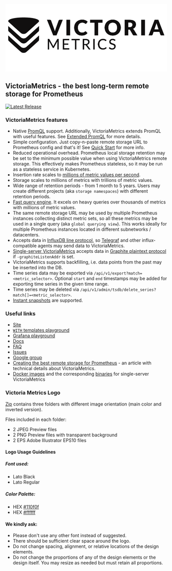 <img  text-align="center" alt="Victoria Metrics" src="logo.png">

## VictoriaMetrics - the best long-term remote storage for Prometheus

[![Latest Release](https://img.shields.io/github/release/VictoriaMetrics/VictoriaMetrics.svg?style=flat-square)](https://github.com/VictoriaMetrics/VictoriaMetrics/releases/latest)

### VictoriaMetrics features

- Native [PromQL](https://prometheus.io/docs/prometheus/latest/querying/basics/) support. Additionally, VictoriaMetrics extends PromQL with useful features. See [Extended PromQL](https://github.com/VictoriaMetrics/VictoriaMetrics/wiki/ExtendedPromQL) for more details.
- Simple configuration. Just copy-n-paste remote storage URL to Prometheus config and that's it! See [Quick Start](https://github.com/VictoriaMetrics/VictoriaMetrics/wiki/Quick-Start) for more info.
- Reduced operational overhead. Prometheus local storage retention may be set to the minimum possible value when using VictoriaMetrics remote storage. This effectively makes Prometheus stateless, so it may be run as a stateless service in Kubernetes.
- Insertion rate scales to [millions of metric values per second](https://medium.com/@valyala/insert-benchmarks-with-inch-influxdb-vs-victoriametrics-e31a41ae2893).
- Storage scales to millions of metrics with trillions of metric values.
- Wide range of retention periods - from 1 month to 5 years. Users may create different projects (aka `storage namespaces`) with different retention periods.
- [Fast query engine](https://medium.com/@valyala/when-size-matters-benchmarking-victoriametrics-vs-timescale-and-influxdb-6035811952d4). It excels on heavy queries over thousands of metrics with millions of metric values.
- The same remote storage URL may be used by multiple Prometheus instances collecting distinct metric sets, so all these metrics may be used in a single query (aka `global querying view`). This works ideally for multiple Prometheus instances located in different subnetworks / datacenters.
- Accepts data in [InfluxDB line protocol](https://docs.influxdata.com/influxdb/v1.7/write_protocols/line_protocol_reference/), so [Telegraf](https://www.influxdata.com/time-series-platform/telegraf/) and other influx-compatible agents may send data to VictoriaMetrics.
- [Single-server VictoriaMetrics](https://github.com/VictoriaMetrics/VictoriaMetrics/releases) accepts data in [Graphite plaintext protocol](https://graphite.readthedocs.io/en/latest/feeding-carbon.html#the-plaintext-protocol) if `-graphiteListenAddr` is set.
- VictoriaMetrics supports backfilling, i.e. data points from the past may be inserted into the DB.
- Time series data may be exported via `/api/v1/export?match=<metric_selector>`. Optional `start` and `end` timestamps may be added for exporting time series in the given time range.
- Time series may be deleted via `/api/v1/admin/tsdb/delete_series?match[]=<metric_selector>`.
- [Instant snapshots](https://medium.com/@valyala/how-victoriametrics-makes-instant-snapshots-for-multi-terabyte-time-series-data-e1f3fb0e0282) are supported.


### Useful links

* [Site](https://victoriametrics.com/)
* [`WITH` templates playground](https://play.victoriametrics.com/promql/expand-with-exprs)
* [Grafana playground](http://play-grafana.victoriametrics.com:3000/d/4ome8yJmz/node-exporter-on-victoriametrics-demo)
* [Docs](https://github.com/VictoriaMetrics/VictoriaMetrics/wiki)
* [FAQ](https://github.com/VictoriaMetrics/VictoriaMetrics/wiki/FAQ)
* [Issues](https://github.com/VictoriaMetrics/VictoriaMetrics/issues)
* [Google group](https://groups.google.com/forum/#!forum/victoriametrics)
* [Creating the best remote storage for Prometheus](https://medium.com/devopslinks/victoriametrics-creating-the-best-remote-storage-for-prometheus-5d92d66787ac) - an article with technical details about VictoriaMetrics.
* [Docker images](https://hub.docker.com/r/valyala/victoria-metrics/) and the corresponding [binaries](https://github.com/VictoriaMetrics/VictoriaMetrics/releases) for single-server VictoriaMetrics


### Victoria Metrics Logo

[Zip](VM_logo.zip) contains three folders with different image orientation (main color and inverted version).

Files included in each folder:

* 2 JPEG Preview files
* 2 PNG Preview files with transparent background
* 2 EPS Adobe Illustrator EPS10 files


#### Logo Usage Guidelines

##### Font used: 

* Lato Black 
* Lato Regular

##### Color Palette:

* HEX [#110f0f](https://www.color-hex.com/color/110f0f) 
* HEX [#ffffff](https://www.color-hex.com/color/ffffff)

#### We kindly ask:

- Please don't use any other font instead of suggested.
- There should be sufficient clear space around the logo.
- Do not change spacing, alignment, or relative locations of the design elements.
- Do not change the proportions of any of the design elements or the design itself. You    may resize as needed but must retain all proportions.



